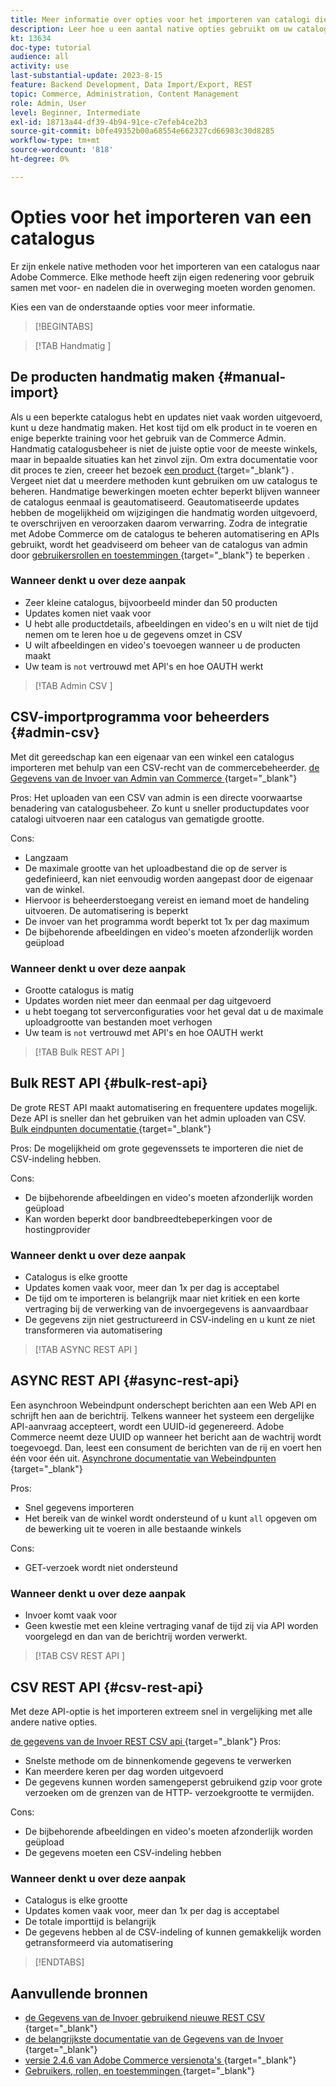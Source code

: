 ```yaml
---
title: Meer informatie over opties voor het importeren van catalogi die bij Adobe Commerce horen
description: Leer hoe u een aantal native opties gebruikt om uw catalogus te importeren in uw Adobe Commerce-winkel.
kt: 13634
doc-type: tutorial
audience: all
activity: use
last-substantial-update: 2023-8-15
feature: Backend Development, Data Import/Export, REST
topic: Commerce, Administration, Content Management
role: Admin, User
level: Beginner, Intermediate
exl-id: 18713a44-df39-4b94-91ce-c7efeb4ce2b3
source-git-commit: b0fe49352b00a68554e662327cd66983c30d8285
workflow-type: tm+mt
source-wordcount: '818'
ht-degree: 0%

---
```


# Opties voor het importeren van een catalogus

Er zijn enkele native methoden voor het importeren van een catalogus naar Adobe Commerce. Elke methode heeft zijn eigen redenering voor gebruik samen met voor- en nadelen die in overweging moeten worden genomen.

Kies een van de onderstaande opties voor meer informatie.

>[!BEGINTABS]

>[!TAB  Handmatig ]

## De producten handmatig maken {#manual-import}

Als u een beperkte catalogus hebt en updates niet vaak worden uitgevoerd, kunt u deze handmatig maken. Het kost tijd om elk product in te voeren en enige beperkte training voor het gebruik van de Commerce Admin. Handmatig catalogusbeheer is niet de juiste optie voor de meeste winkels, maar in bepaalde situaties kan het zinvol zijn. Om extra documentatie voor dit proces te zien, creeer het bezoek [ een product ](https://experienceleague.adobe.com/docs/commerce-admin/catalog/products/product-create.html){target="_blank"} . Vergeet niet dat u meerdere methoden kunt gebruiken om uw catalogus te beheren. Handmatige bewerkingen moeten echter beperkt blijven wanneer de catalogus eenmaal is geautomatiseerd. Geautomatiseerde updates hebben de mogelijkheid om wijzigingen die handmatig worden uitgevoerd, te overschrijven en veroorzaken daarom verwarring. Zodra de integratie met Adobe Commerce om de catalogus te beheren automatisering en APIs gebruikt, wordt het geadviseerd om beheer van de catalogus van admin door [ gebruikersrollen en toestemmingen ](https://experienceleague.adobe.com/docs/commerce-admin/systems/user-accounts/permissions-user-roles.html){target="_blank"} te beperken .

### Wanneer denkt u over deze aanpak

- Zeer kleine catalogus, bijvoorbeeld minder dan 50 producten
- Updates komen niet vaak voor
- U hebt alle productdetails, afbeeldingen en video&#39;s en u wilt niet de tijd nemen om te leren hoe u de gegevens omzet in CSV
- U wilt afbeeldingen en video&#39;s toevoegen wanneer u de producten maakt
- Uw team is `not` vertrouwd met API&#39;s en hoe OAUTH werkt

>[!TAB  Admin CSV ]

## CSV-importprogramma voor beheerders {#admin-csv}

Met dit gereedschap kan een eigenaar van een winkel een catalogus importeren met behulp van een CSV-recht van de commercebeheerder.
[ de Gegevens van de Invoer van Admin van Commerce ](https://experienceleague.adobe.com/docs/commerce-admin/systems/data-transfer/import/data-import.html){target="_blank"} 

Pros:
Het uploaden van een CSV van admin is een directe voorwaartse benadering van catalogusbeheer. Zo kunt u sneller productupdates voor catalogi uitvoeren naar een catalogus van gematigde grootte.

Cons:

- Langzaam
- De maximale grootte van het uploadbestand die op de server is gedefinieerd, kan niet eenvoudig worden aangepast door de eigenaar van de winkel.
- Hiervoor is beheerderstoegang vereist en iemand moet de handeling uitvoeren. De automatisering is beperkt
- De invoer van het programma wordt beperkt tot 1x per dag maximum
- De bijbehorende afbeeldingen en video&#39;s moeten afzonderlijk worden geüpload

### Wanneer denkt u over deze aanpak

- Grootte catalogus is matig
- Updates worden niet meer dan eenmaal per dag uitgevoerd
- u hebt toegang tot serverconfiguraties voor het geval dat u de maximale uploadgrootte van bestanden moet verhogen
- Uw team is `not` vertrouwd met API&#39;s en hoe OAUTH werkt

>[!TAB  Bulk REST API ]

## Bulk REST API {#bulk-rest-api}

De grote REST API maakt automatisering en frequentere updates mogelijk. Deze API is sneller dan het gebruiken van het admin uploaden van CSV.
[ Bulk eindpunten documentatie ](https://developer.adobe.com/commerce/webapi/rest/use-rest/bulk-endpoints/){target="_blank"} 

Pros:
De mogelijkheid om grote gegevenssets te importeren die niet de CSV-indeling hebben.

Cons:

- De bijbehorende afbeeldingen en video&#39;s moeten afzonderlijk worden geüpload
- Kan worden beperkt door bandbreedtebeperkingen voor de hostingprovider

### Wanneer denkt u over deze aanpak

- Catalogus is elke grootte
- Updates komen vaak voor, meer dan 1x per dag is acceptabel
- De tijd om te importeren is belangrijk maar niet kritiek en een korte vertraging bij de verwerking van de invoergegevens is aanvaardbaar
- De gegevens zijn niet gestructureerd in CSV-indeling en u kunt ze niet transformeren via automatisering

>[!TAB  ASYNC REST API ]

## ASYNC REST API {#async-rest-api}

Een asynchroon Webeindpunt onderschept berichten aan een Web API en schrijft hen aan de berichtrij. Telkens wanneer het systeem een dergelijke API-aanvraag accepteert, wordt een UUID-id gegenereerd. Adobe Commerce neemt deze UUID op wanneer het bericht aan de wachtrij wordt toegevoegd. Dan, leest een consument de berichten van de rij en voert hen één voor één uit.
[ Asynchrone documentatie van Webeindpunten ](https://developer.adobe.com/commerce/webapi/rest/use-rest/asynchronous-web-endpoints/){target="_blank"} 

Pros:

- Snel gegevens importeren
- Het bereik van de winkel wordt ondersteund of u kunt `all` opgeven om de bewerking uit te voeren in alle bestaande winkels

Cons:

- GET-verzoek wordt niet ondersteund

### Wanneer denkt u over deze aanpak

- Invoer komt vaak voor
- Geen kwestie met een kleine vertraging vanaf de tijd zij via API worden voorgelegd en dan van de berichtrij worden verwerkt.


>[!TAB  CSV REST API ]

## CSV REST API {#csv-rest-api}

Met deze API-optie is het importeren extreem snel in vergelijking met alle andere native opties.

[ de gegevens van de Invoer REST CSV api ](https://developer.adobe.com/commerce/webapi/rest/modules/import/){target="_blank"} 
Pros:

- Snelste methode om de binnenkomende gegevens te verwerken
- Kan meerdere keren per dag worden uitgevoerd
- De gegevens kunnen worden samengeperst gebruikend gzip voor grote verzoeken om de grenzen van de HTTP- verzoekgrootte te vermijden.

Cons:

- De bijbehorende afbeeldingen en video&#39;s moeten afzonderlijk worden geüpload
- De gegevens moeten een CSV-indeling hebben

### Wanneer denkt u over deze aanpak

- Catalogus is elke grootte
- Updates komen vaak voor, meer dan 1x per dag is acceptabel
- De totale importtijd is belangrijk
- De gegevens hebben al de CSV-indeling of kunnen gemakkelijk worden getransformeerd via automatisering

>[!ENDTABS]

## Aanvullende bronnen

- [ de Gegevens van de Invoer gebruikend nieuwe REST CSV ](https://developer.adobe.com/commerce/webapi/rest/modules/import/){target="_blank"} 
- [ de belangrijkste documentatie van de Gegevens van de Invoer ](https://experienceleague.adobe.com/docs/commerce-admin/systems/data-transfer/import/data-import.html){target="_blank"} 
- [ versie 2.4.6 van Adobe Commerce versienota&#39;s ](https://experienceleague.adobe.com/docs/commerce-operations/release/notes/adobe-commerce/2-4-6.html){target="_blank"} 
- [ Gebruikers, rollen, en toestemmingen ](../site-management/users-roles-permissions.md){target="_blank"}
